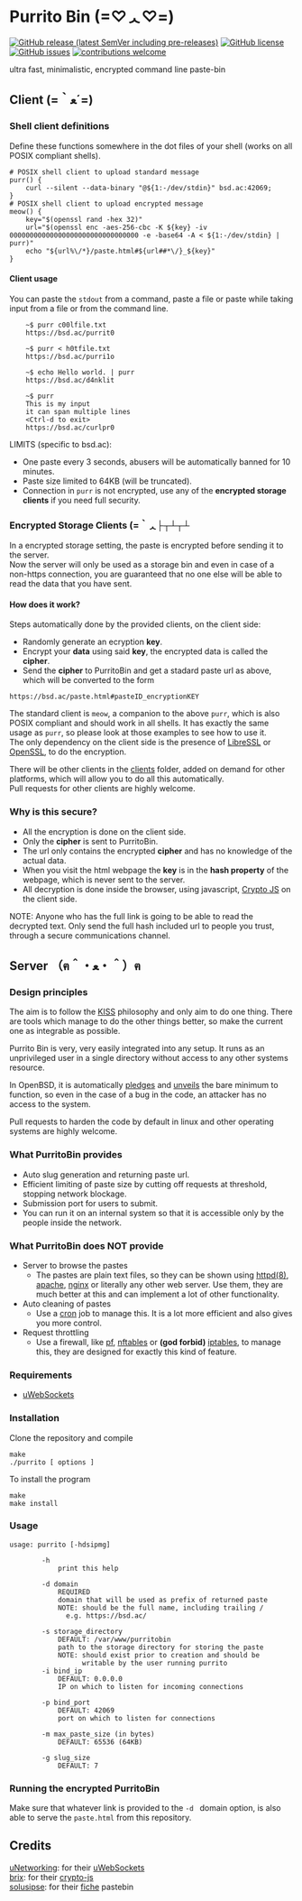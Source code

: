 # Purrito Bin  (=♡ᆺ♡=)  
[![GitHub release (latest SemVer including pre-releases)](https://img.shields.io/github/v/release/PurritoBin/PurritoBin?include_prereleases)](https://github.com/PurritoBin/PurritoBin/releases)
[![GitHub license](https://img.shields.io/github/license/PurritoBin/PurritoBin.svg)](https://github.com/PurritoBin/PurritoBin/blobl/master/LICENSE)
[![GitHub issues](https://img.shields.io/github/issues-raw/PurritoBin/PurritoBin)](https://github.com/PurritoBin/PurritoBin/issues)
[![contributions welcome](https://img.shields.io/badge/contributions-welcome-brightgreen.svg?style=flat)](https://github.com/PurritoBin/PurritoBin/issues)

ultra fast, minimalistic, encrypted command line paste-bin

## Client  (=｀ﻌ´=)

### Shell client definitions
Define these functions somewhere in the dot files of your shell (works on all POSIX compliant shells).

```
# POSIX shell client to upload standard message
purr() {
	curl --silent --data-binary "@${1:-/dev/stdin}" bsd.ac:42069;
}
# POSIX shell client to upload encrypted message
meow() {
	key="$(openssl rand -hex 32)"
	url="$(openssl enc -aes-256-cbc -K ${key} -iv 00000000000000000000000000000000 -e -base64 -A < ${1:-/dev/stdin} | purr)"
	echo "${url%\/*}/paste.html#${url##*\/}_${key}"
}
```

#### Client usage
You can paste the `stdout` from a command, paste a file or paste while taking 
input from a file or from the command line.
```
    ~$ purr c00lfile.txt
    https://bsd.ac/purrit0

    ~$ purr < h0tfile.txt 
    https://bsd.ac/purri1o

    ~$ echo Hello world. | purr
    https://bsd.ac/d4nklit

    ~$ purr
    This is my input
    it can span multiple lines
    <Ctrl-d to exit>
    https://bsd.ac/curlpr0
```
LIMITS (specific to bsd.ac):
- One paste every 3 seconds, abusers will be automatically banned for 10 minutes.
- Paste size limited to 64KB (will be truncated).
- Connection in `purr` is not encrypted, use any of the **encrypted storage clients** if you need full security.


### Encrypted Storage Clients  (=｀ᆺ├┬┴┬┴

In a encrypted storage setting, the paste is encrypted before sending it to the server.  
Now the server will only be used as a storage bin and even in case of a non-https connection, 
you are guaranteed that no one else will be able to read the data that you have sent.

#### How does it work?
 Steps automatically done by the provided clients, on the client side:
 - Randomly generate an ecryption **key**.
 - Encrypt your **data** using said **key**, the encrypted data is called the **cipher**.
 - Send the **cipher** to PurritoBin and get a stadard paste url as above, which will be converted to the form
 ```
 https://bsd.ac/paste.html#pasteID_encryptionKEY
 ```
The standard client is `meow`, a companion to the above `purr`, which is also POSIX compliant and should work in all shells. It has exactly the same usage as `purr`, so please look at those examples to see how to use it.  
The only dependency on the client side is the presence of [LibreSSL](https://www.libressl.org/) or [OpenSSL](https://www.openssl.org/), to do the encryption.

There will be other clients in the [clients](clients/) folder, added on demand for other platforms, which will allow you to do all this automatically.  
Pull requests for other clients are highly welcome.

### Why is this secure?
- All the encryption is done on the client side.
- Only the **cipher** is sent to PurritoBin.
- The url only contains the encrypted **cipher** and has no knowledge of the actual data.
- When you visit the html webpage the **key** is in the **hash property** of the webpage, which is never sent to the server.
- All decryption is done inside the browser, using javascript, [Crypto JS](https://github.com/brix/crypto-js) on the client side.

NOTE: Anyone who has the full link is going to be able to read the decrypted text. Only send the full hash included url to people you trust, through a secure communications channel.

## Server （ฅ＾・ﻌ・＾）ฅ

### Design principles
The aim is to follow the [KISS](https://en.wikipedia.org/wiki/KISS_principle) philosophy and only aim to do one thing. There are tools which manage to do the other things better, so make the current one as integrable as possible.

Purrito Bin is very, very easily integrated into any setup. It runs as an unprivileged user in a single directory without access to any other systems resource.

In OpenBSD, it is automatically [pledges](https://man.openbsd.org/pledge) and [unveils](https://man.openbsd.org/unveil) the bare minimum to function, so even in the case of a bug in the code, an attacker has no access to the system.

Pull requests to harden the code by default in linux and other operating systems are highly welcome.

### What PurritoBin provides
- Auto slug generation and returning paste url.
- Efficient limiting of paste size by cutting off requests at threshold, stopping network blockage. 
- Submission port for users to submit.
- You can run it on an internal system so that it is accessible only by the people inside the network.

### What PurritoBin does NOT provide
- Server to browse the pastes
  - The pastes are plain text files, so they can be shown using [httpd(8)](https://man.openbsd.org/httpd.8), [apache](https://httpd.apache.org/), [nginx](https://www.nginx.com/) or literally any other web server. Use them, they are much better at this and can implement a lot of other functionality.
- Auto cleaning of pastes
  - Use a [cron](https://en.wikipedia.org/wiki/Cron) job to manage this. It is a lot more efficient and also gives you more control.
- Request throttling
  - Use a firewall, like [pf](https://www.openbsd.org/faq/pf/filter.html), [nftables](https://wiki.nftables.org/wiki-nftables/index.php/Main_Page) or **(god forbid)** [iptables](https://linux.die.net/man/8/iptables), to manage this, they are designed for exactly this kind of feature.

### Requirements

- [uWebSockets](https://github.com/uNetworking/uWebSockets/)

### Installation

Clone the repository and compile

```
make
./purrito [ options ]
```

To install the program

```
make
make install
```

### Usage

```
usage: purrito [-hdsipmg]

        -h
            print this help

        -d domain
            REQUIRED
            domain that will be used as prefix of returned paste
            NOTE: should be the full name, including trailing /
              e.g. https://bsd.ac/

        -s storage_directory
            DEFAULT: /var/www/purritobin
            path to the storage directory for storing the paste
            NOTE: should exist prior to creation and should be
                  writable by the user running purrito
        -i bind_ip
            DEFAULT: 0.0.0.0
            IP on which to listen for incoming connections

        -p bind_port
            DEFAULT: 42069
            port on which to listen for connections

        -m max_paste_size (in bytes)
            DEFAULT: 65536 (64KB)

        -g slug_size
            DEFAULT: 7
```

### Running the encrypted PurritoBin

Make sure that whatever link is provided to the `-d ` domain option, is also able to serve the `paste.html` from this repository.

## Credits
[uNetworking](https://github.com/uNetworking): for their [uWebSockets](https://github.com/uNetworking/uWebSockets)  
[brix](https://github.com/brix/): for their [crypto-js](https://github.com/brix/crypto-js/)  
[solusipse](https://github.com/solusipse): for their [fiche](https://github.com/solusipse/fiche/) pastebin

